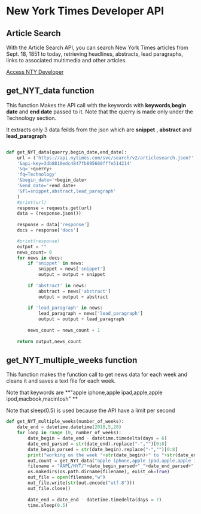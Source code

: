# New York Times Developer API

## Article Search
With the Article Search API, you can search New York Times articles from Sept. 18, 1851 to today, retrieving headlines, abstracts, lead paragraphs, links to associated multimedia and other articles.

[Access NTY Developer ](https://developer.nytimes.com)


## get_NYT_data function

This function Makes the API call with the keywords with **keywords**,**begin date** and **end date** passed to it. 
Note that the querry is made only under the Technology section.

It extracts only 3 data feilds from the json which are **snippet** , **abstract** and **lead_paragraph**

```python

def get_NYT_data(querry,begin_date,end_date):
    url = ('https://api.nytimes.com/svc/search/v2/articlesearch.json?'
    '&api-key=3db8810edc4847fb895660fffe514214'
    '&q='+querry+
    'fq=Technology'
    '&begin_date='+begin_date+
    '&end_date='+end_date+
    '&fl=snippet,abstract,lead_paragraph'
    )
    #print(url)
    response = requests.get(url)
    data = (response.json())
    
    response = data['response']
    docs = response['docs']

    #print(response)
    output = ""
    news_count= 0
    for news in docs:
        if 'snippet' in news:
            snippet = news['snippet']
            output = output + snippet
            
        if 'abstract' in news:
            abstract = news['abstract']
            output = output + abstract
            
        if 'lead_paragraph' in news:    
            lead_paragraph = news['lead_paragraph']
            output = output + lead_paragraph
        
        news_count = news_count + 1
            
    return output,news_count
```
## get_NYT_multiple_weeks function
This function makes the function call to get news data for each week and cleans it and saves a text file for each week.

Note that keywords are **"apple iphone,apple ipad,apple,apple ipod,macbook,macintosh" **

Note that sleep(0.5) is used because the API have a limit per second



```python
def get_NYT_multiple_weeks(number_of_weeks):
    date_end = datetime.datetime(2018,5,20)
    for loop in range (0, number_of_weeks):
        date_begin = date_end - datetime.timedelta(days = 6)
        date_end_parsed = str(date_end).replace("-","")[0:8]
        date_begin_parsed = str(date_begin).replace("-","")[0:8]
        print("working on the week "+str(date_begin)+" to "+str(date_end))
        out,count = get_NYT_data("apple iphone,apple ipad,apple,apple ipod,macbook,macintosh",date_begin_parsed,date_end_parsed)
        filename = "AAPL/NYT/"+date_begin_parsed+"_"+date_end_parsed+".txt"
        os.makedirs(os.path.dirname(filename), exist_ok=True)
        out_file = open(filename,"w")
        out_file.write(str(out.encode("utf-8")))
        out_file.close()
        
        date_end = date_end - datetime.timedelta(days = 7)
        time.sleep(0.5)
```